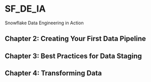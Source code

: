 # SF_DE_IA
Snowflake Data Engineering in Action

## Chapter 2: Creating Your First Data Pipeline
## Chapter 3: Best Practices for Data Staging 
## Chapter 4: Transforming Data